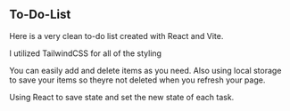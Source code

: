 ## To-Do-List

Here is a very clean to-do list created with React and Vite.

I utilized TailwindCSS for all of the styling

You can easily add and delete items as you need. Also using local storage to save your items so theyre not deleted 
when you refresh your page.

Using React to save state and set the new state of each task.
